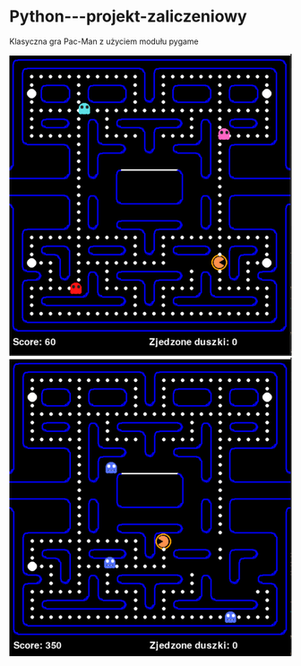 # Python---projekt-zaliczeniowy


Klasyczna gra Pac-Man z użyciem modułu pygame

![image alt](https://github.com/lukasz-malec/Python---projekt-zaliczeniowy/blob/main/projekt/images/pacman1.png?raw=true)
![image alt](https://github.com/lukasz-malec/Python---projekt-zaliczeniowy/blob/main/projekt/images/pacman2.png?raw=true)
